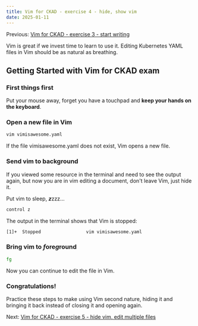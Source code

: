 ```yaml
---
title: Vim for CKAD - exercise 4 - hide, show vim
date: 2025-01-11
---
```

Previous: [Vim for CKAD - exercise 3 - start writing](https://miroberes.github.io/CKAD-Exam-Tips/CKAD-Exam-Tips-vim-exercises/CKAD-Exam-Tips-vim-exercises-003-start-writing.html)

Vim is great if we invest time to learn to use it. Editing Kubernetes YAML files in Vim should be as natural as breathing.

## Getting Started with Vim for CKAD exam

### First things first
Put your mouse away, forget you have a touchpad and **keep your hands on the keyboard**.

### Open a new file in Vim
```bash
vim vimisawesome.yaml
```
If the file vimisawesome.yaml does not exist, Vim opens a new file.

### Send vim to background
If you viewed some resource in the terminal and need to see the output again, but now you are in vim editing a document, don't leave Vim, just hide it.

Put vim to sleep, ***z***zzz...

```bash
control z
```

The output in the terminal shows that Vim is stopped:
```bash
[1]+  Stopped                 vim vimisawesome.yaml
```
### Bring vim to ***f***ore***g***round

```bash
fg
```

Now you can continue to edit the file in Vim.

### Congratulations!
Practice these steps to make using Vim second nature, hiding it and bringing it back instead of closing it and opening again.

Next: [Vim for CKAD - exercise 5 - hide vim, edit multiple files](https://miroberes.github.io/CKAD-Exam-Tips/CKAD-Exam-Tips-vim-exercises/CKAD-Exam-Tips-vim-exercises-005-edit-multiple-files.html)